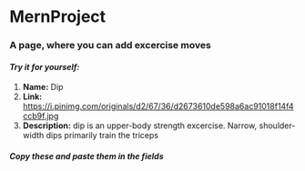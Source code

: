 # MernProject
### A page, where you can add excercise moves
#### *Try it for yourself:*
1. **Name:** Dip
2. **Link:** https://i.pinimg.com/originals/d2/67/36/d2673610de598a6ac91018f14f4ccb9f.jpg
3. **Description:** dip is an upper-body strength excercise. Narrow, shoulder-width dips primarily train the triceps
##### Copy these and paste them in the fields
